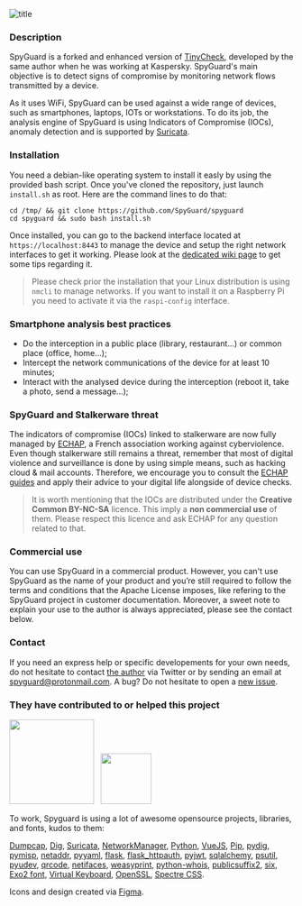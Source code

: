 ![title](https://user-images.githubusercontent.com/25131750/200111909-e0d10587-014a-410c-be05-e7e89cf6c9f5.gif)

### Description 

SpyGuard is a forked and enhanced version of [TinyCheck](https://github.com/KasperskyLab/TinyCheck), developed by the same author when he was working at Kaspersky. SpyGuard's main objective is to detect signs of compromise by monitoring network flows transmitted by a device. 

As it uses WiFi, SpyGuard can be used against a wide range of devices, such as smartphones, laptops, IOTs or workstations. To do its job, the analysis engine of SpyGuard is using Indicators of Compromise (IOCs), anomaly detection and is supported by [Suricata](https://suricata.io).

### Installation

You need a debian-like operating system to install it easly by using the provided bash script. Once you've cloned the repository, just launch `install.sh` as root. Here are the command lines to do that:

```
cd /tmp/ && git clone https://github.com/SpyGuard/spyguard
cd spyguard && sudo bash install.sh
```

Once installed, you can go to the backend interface located at `https://localhost:8443` to manage the device and setup the right network interfaces to get it working. Please look at the [dedicated wiki page](https://github.com/SpyGuard/spyguard/wiki/Installing-SpyGuard) to get some tips regarding it.

> Please check prior the installation that your Linux distribution is using `nmcli` to manage networks. If you want to install it on a Raspberry Pi
> you need to activate it via the `raspi-config` interface.

### Smartphone analysis best practices 

* Do the interception in a public place (library, restaurant...) or common place (office, home...); 
* Intercept the network communications of the device for at least 10 minutes; 
* Interact with the analysed device during the interception (reboot it, take a photo, send a message...);

### SpyGuard and Stalkerware threat

The indicators of compromise (IOCs) linked to stalkerware are now fully managed by [ECHAP](https://echap.eu.org), a French association working against  cyberviolence. Even though stalkerware still remains a threat, remember that most of digital violence and surveillance is done by using simple means, such as hacking cloud & mail accounts. Therefore, we encourage you to consult the [ECHAP guides](https://echap.eu.org/ressources/) and apply their advice to your digital life alongside of device checks.

> It is worth mentioning that the IOCs are distributed under the **Creative Common BY-NC-SA** licence.
> This imply a **non commercial use** of them. Please respect this licence and ask ECHAP for any question related to that.

### Commercial use

You can use SpyGuard in a commercial product. However, you can't use SpyGuard as the name of your product and you’re still required to follow the terms and conditions that the Apache License imposes, like refering to the SpyGuard project in customer documentation. Moreover, a sweet note to explain your use to the author is always appreciated, please see the contact below. 

### Contact

If you need an express help or specific developements for your own needs, do not hesitate to contact [the author](https://twitter.com/felixaime) via Twitter or by sending an email at spyguard@protonmail.com. A bug? Do not hesitate to open a [new issue](https://github.com/SpyGuard/spyguard/issues).

### They have contributed to or helped this project

<p float="left">
  <a href="https://echap.eu.org"><img src="https://user-images.githubusercontent.com/25131750/200112980-80adc6e6-c922-471d-ab50-9821b2ed484c.png" width="150" /></a>&nbsp;&nbsp;
  <a href="https://www.sekoia.io"><img src="https://user-images.githubusercontent.com/25131750/200112989-f18c29a7-c947-4eb6-95e4-997fc97c5b4d.png" height="90" /></a>
</p>

To work, Spyguard is using a lot of awesome opensource projects, libraries, and fonts, kudos to them:

[Dumpcap](https://tshark.dev/capture/dumpcap/), 
[Dig](https://github.com/tigeli/bind-utils), 
[Suricata](https://suricata.io/), 
[NetworkManager](https://github.com/NetworkManager/NetworkManager),
[Python](https://www.python.org),
[VueJS](https://vuejs.org),
[Pip](https://github.com/pypa/pip), 
[pydig](https://pypi.org/project/pydig/), 
[pymisp](https://pypi.org/project/pymisp), 
[netaddr](https://pypi.org/project/netaddr), 
[pyyaml](https://pypi.org/project/pyyaml), 
[flask](https://pypi.org/project/flask), 
[flask_httpauth](https://pypi.org/project/flask_httpauth), 
[pyjwt](https://pypi.org/project/pyjwt), 
[sqlalchemy](https://pypi.org/project/sqlalchemy), 
[psutil](https://pypi.org/project/psutil), 
[pyudev](https://pypi.org/project/pyudev), 
[qrcode](https://pypi.org/project/qrcode), 
[netifaces](https://pypi.org/project/netifaces), 
[weasyprint](https://pypi.org/project/weasyprint), 
[python-whois](https://pypi.org/project/python-whois), 
[publicsuffix2](https://pypi.org/project/publicsuffix2), 
[six](https://pypi.org/project/six), 
[Exo2 font](https://github.com/NDISCOVER/Exo-2.0),
[Virtual Keyboard](https://virtual-keyboard.js.org/vuejs/),
[OpenSSL](https://www.openssl.org),
[Spectre CSS](https://picturepan2.github.io/spectre/).

Icons and design created via [Figma](https://www.figma.com).
